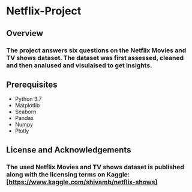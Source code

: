 # Netflix-Project
## Overview

### The project answers six questions on the Netflix Movies and TV shows dataset. The dataset was first assessed, cleaned and then analused and visulaised to get insights.

## Prerequisites

- Python 3.7
- Matplotlib
- Seaborn
- Pandas
- Numpy
- Plotly

## License and Acknowledgements
### The used Netflix Movies and TV shows dataset is published along with the licensing terms on Kaggle: [https://www.kaggle.com/shivamb/netflix-shows]
